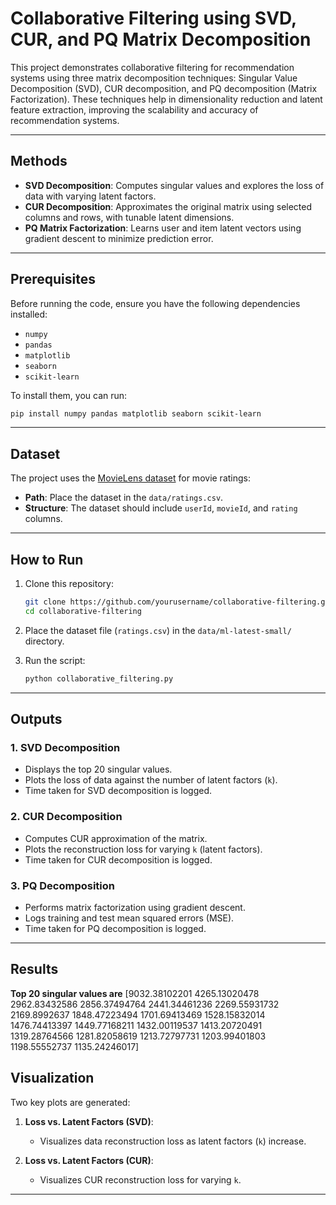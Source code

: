 # Collaborative Filtering using SVD, CUR, and PQ Matrix Decomposition

This project demonstrates collaborative filtering for recommendation systems using three matrix decomposition techniques: Singular Value Decomposition (SVD), CUR decomposition, and PQ decomposition (Matrix Factorization). These techniques help in dimensionality reduction and latent feature extraction, improving the scalability and accuracy of recommendation systems.

---

## Methods

- **SVD Decomposition**: Computes singular values and explores the loss of data with varying latent factors.
- **CUR Decomposition**: Approximates the original matrix using selected columns and rows, with tunable latent dimensions.
- **PQ Matrix Factorization**: Learns user and item latent vectors using gradient descent to minimize prediction error.

---

## Prerequisites

Before running the code, ensure you have the following dependencies installed:

- `numpy`
- `pandas`
- `matplotlib`
- `seaborn`
- `scikit-learn`

To install them, you can run:

```bash
pip install numpy pandas matplotlib seaborn scikit-learn
```

---

## Dataset

The project uses the [MovieLens dataset](https://grouplens.org/datasets/movielens/) for movie ratings:

- **Path**: Place the dataset in the `data/ratings.csv`.
- **Structure**: The dataset should include `userId`, `movieId`, and `rating` columns.

---

## How to Run

1. Clone this repository:

    ```bash
    git clone https://github.com/yourusername/collaborative-filtering.git
    cd collaborative-filtering
    ```

2. Place the dataset file (`ratings.csv`) in the `data/ml-latest-small/` directory.

3. Run the script:

    ```bash
    python collaborative_filtering.py
    ```

---

## Outputs

### 1. **SVD Decomposition**
- Displays the top 20 singular values.
- Plots the loss of data against the number of latent factors (`k`).
- Time taken for SVD decomposition is logged.

### 2. **CUR Decomposition**
- Computes CUR approximation of the matrix.
- Plots the reconstruction loss for varying `k` (latent factors).
- Time taken for CUR decomposition is logged.

### 3. **PQ Decomposition**
- Performs matrix factorization using gradient descent.
- Logs training and test mean squared errors (MSE).
- Time taken for PQ decomposition is logged.

---

## Results

**Top 20 singular values are**
[9032.38102201 4265.13020478 2962.83432586 2856.37494764 2441.34461236
 2269.55931732 2169.8992637  1848.47223494 1701.69413469 1528.15832014
 1476.74413397 1449.77168211 1432.00119537 1413.20720491 1319.28764566
 1281.82058619 1213.72797731 1203.99401803 1198.55552737 1135.24246017]

<!-- ## Code Highlights

- **SVD Decomposition**: Uses `numpy.linalg.svd` for efficient singular value computation.
- **CUR Decomposition**:
  - Selects important columns and rows based on probabilities derived from norms.
  - Constructs `U` using pseudo-inverse of the core matrix.
- **PQ Decomposition**:
  - Implements gradient updates for user (`P`) and item (`Q`) latent vectors.
  - Regularization ensures better generalization to unseen data.

--- -->

## Visualization

Two key plots are generated:

1. **Loss vs. Latent Factors (SVD)**:
    - Visualizes data reconstruction loss as latent factors (`k`) increase.

2. **Loss vs. Latent Factors (CUR)**:
    - Visualizes CUR reconstruction loss for varying `k`.

---


